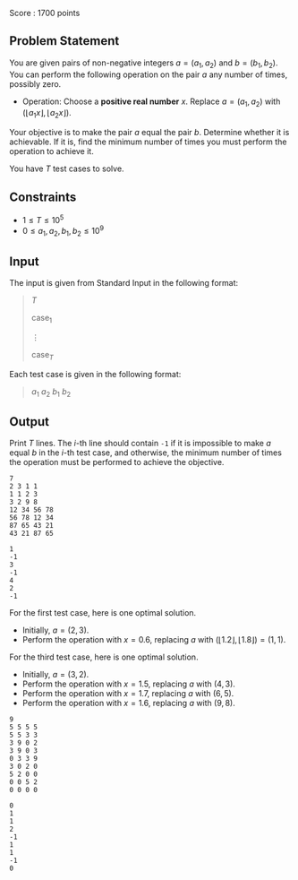 Score : $1700$ points

## Problem Statement

You are given pairs of non-negative integers $a = (a_1,a_2)$ and $b = (b_1,b_2)$.
You can perform the following operation on the pair $a$ any number of times, possibly zero.

- Operation: Choose a **positive real number** $x$. Replace $a = (a_1,a_2)$ with $(\lfloor a_1x\rfloor, \lfloor a_2x\rfloor)$.

Your objective is to make the pair $a$ equal the pair $b$. Determine whether it is achievable. If it is, find the minimum number of times you must perform the operation to achieve it.

You have $T$ test cases to solve.

## Constraints

- $1\leq T\leq 10^5$
- $0\leq a_1, a_2, b_1, b_2 \leq 10^9$

## Input

The input is given from Standard Input in the following format:

> $T$
> 
> $\text{case}_1$
> 
> $\vdots$
> 
> $\text{case}_T$

Each test case is given in the following format:

> $a_1$ $a_2$ $b_1$ $b_2$

## Output

Print $T$ lines. The $i$-th line should contain `-1` if it is impossible to make $a$ equal $b$ in the $i$-th test case, and otherwise, the minimum number of times the operation must be performed to achieve the objective.

```input1
7
2 3 1 1
1 1 2 3
3 2 9 8
12 34 56 78
56 78 12 34
87 65 43 21
43 21 87 65
```

```output1
1
-1
3
-1
4
2
-1
```

For the first test case, here is one optimal solution.

- Initially, $a = (2,3)$.
- Perform the operation with $x = 0.6$, replacing $a$ with $(\lfloor 1.2 \rfloor, \lfloor 1.8\rfloor) = (1,1)$.

For the third test case, here is one optimal solution.

- Initially, $a = (3,2)$.
- Perform the operation with $x = 1.5$, replacing $a$ with $(4,3)$.
- Perform the operation with $x = 1.7$, replacing $a$ with $(6,5)$.
- Perform the operation with $x = 1.6$, replacing $a$ with $(9,8)$.

```input2
9
5 5 5 5
5 5 3 3
3 9 0 2
3 9 0 3
0 3 3 9
3 0 2 0
5 2 0 0
0 0 5 2
0 0 0 0
```

```output2
0
1
1
2
-1
1
1
-1
0
```